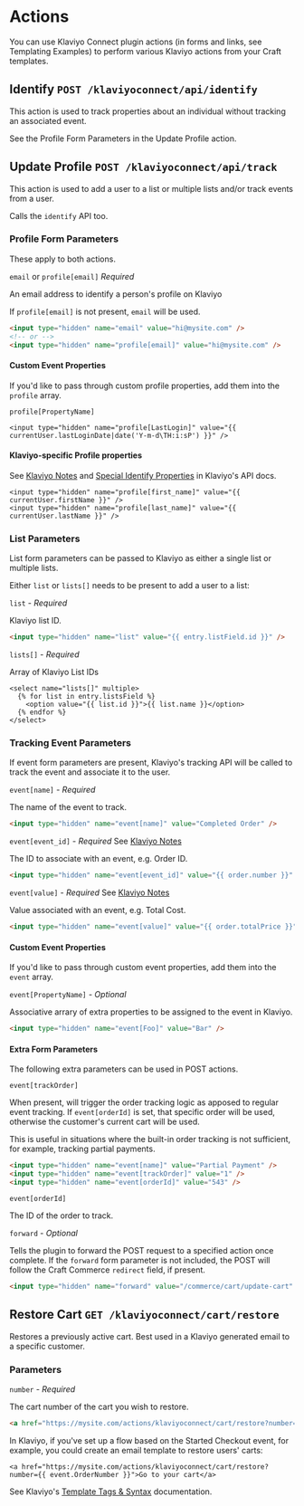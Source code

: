 # Actions

You can use Klaviyo Connect plugin actions (in forms and links, see Templating Examples) to perform various Klaviyo actions from your Craft templates.

## Identify `POST /klaviyoconnect/api/identify`

This action is used to track properties about an individual without tracking an associated event.

See the Profile Form Parameters in the Update Profile action.

## Update Profile `POST /klaviyoconnect/api/track`

This action is used to add a user to a list or multiple lists and/or track events from a user.

Calls the `identify` API too.

### Profile Form Parameters

These apply to both actions.

`email` or `profile[email]` _Required_

An email address to identify a person's profile on Klaviyo

If `profile[email]` is not present, `email` will be used.

```html
<input type="hidden" name="email" value="hi@mysite.com" />
<!-- or -->
<input type="hidden" name="profile[email]" value="hi@mysite.com" />
```

#### Custom Event Properties

If you'd like to pass through custom profile properties, add them into the `profile` array.

`profile[PropertyName]`

```twig
<input type="hidden" name="profile[LastLogin]" value="{{ currentUser.lastLoginDate|date('Y-m-d\TH:i:sP') }}" />
```

#### Klaviyo-specific Profile properties

See [Klaviyo Notes](./KlaviyoNotes.md#klaviyo-special-properties) and [Special Identify Properties](https://www.klaviyo.com/docs/http-api) in Klaviyo's API docs.

```twig
<input type="hidden" name="profile[first_name]" value="{{ currentUser.firstName }}" />
<input type="hidden" name="profile[last_name]" value="{{ currentUser.lastName }}" />
```

### List Parameters

List form parameters can be passed to Klaviyo as either a single list or multiple lists.

Either `list` or `lists[]` needs to be present to add a user to a list:

`list` - _Required_

Klaviyo list ID.

```html
<input type="hidden" name="list" value="{{ entry.listField.id }}" />
```

`lists[]` - _Required_

Array of Klaviyo List IDs

```twig
<select name="lists[]" multiple>
  {% for list in entry.listsField %}
    <option value="{{ list.id }}">{{ list.name }}</option>
  {% endfor %}
</select>
```

### Tracking Event Parameters

If event form parameters are present, Klaviyo's tracking API will be called to track the event and associate it to the user.

`event[name]` - _Required_

The name of the event to track.

```html
<input type="hidden" name="event[name]" value="Completed Order" />
```

`event[event_id]` - _Required_ See [Klaviyo Notes](./KlaviyoNotes.md)

The ID to associate with an event, e.g. Order ID.

```html
<input type="hidden" name="event[event_id]" value="{{ order.number }}" />
```

`event[value]` - _Required_ See [Klaviyo Notes](./KlaviyoNotes.md)

Value associated with an event, e.g. Total Cost.

```html
<input type="hidden" name="event[value]" value="{{ order.totalPrice }}" />
```

#### Custom Event Properties

If you'd like to pass through custom event properties, add them into the `event` array.

`event[PropertyName]` - _Optional_

Associative arrary of extra properties to be assigned to the event in Klaviyo.

```html
<input type="hidden" name="event[Foo]" value="Bar" />
```

#### Extra Form Parameters

The following extra parameters can be used in POST actions.

`event[trackOrder]`

When present, will trigger the order tracking logic as apposed to regular event tracking. If `event[orderId]` is set, that specific order will be used, otherwise the customer's current cart will be used.

This is useful in situations where the built-in order tracking is not sufficient, for example, tracking partial payments.

```html
<input type="hidden" name="event[name]" value="Partial Payment" />
<input type="hidden" name="event[trackOrder]" value="1" />
<input type="hidden" name="event[orderId]" value="543" />
```

`event[orderId]`

The ID of the order to track.

`forward` - _Optional_

Tells the plugin to forward the POST request to a specified action once complete. If the `forward` form parameter is not included, the POST will follow the Craft Commerce `redirect` field, if present.

```html
<input type="hidden" name="forward" value="/commerce/cart/update-cart" />
```

## Restore Cart `GET /klaviyoconnect/cart/restore`

Restores a previously active cart. Best used in a Klaviyo generated email to a specific customer.

### Parameters

`number` - _Required_

The cart number of the cart you wish to restore.

```html
<a href="https://mysite.com/actions/klaviyoconnect/cart/restore?number=10a6a60e178f6d19ad58b2184001217b">Restore your cart</a>
```

In Klaviyo, if you've set up a flow based on the Started Checkout event, for example, you could create an email template to restore users' carts:

```twig
<a href="https://mysite.com/actions/klaviyoconnect/cart/restore?number={{ event.OrderNumber }}">Go to your cart</a>
```

See Klaviyo's [Template Tags & Syntax](https://www.klaviyo.com/docs/email-tags) documentation.
